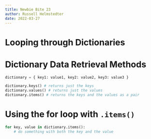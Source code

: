```yaml
--- 
title: Newbie Bite 23
author: Russell Helmstedter
date: 2022-03-27
--- 
```


# Looping through Dictionaries

# Dictionary Data Retrieval Methods

```python
dictionary = { key1: value1, key2: value2, key3: value3 }

dictionary.keys() # returns just the keys
dictionary.values() # returns just the values
dictionary.items() # returns the keys and the values as a pair
```

# Using the for loop with `.items()`

```python
for key, value in dictionary.items():
    # do something with both the key and the value
```
